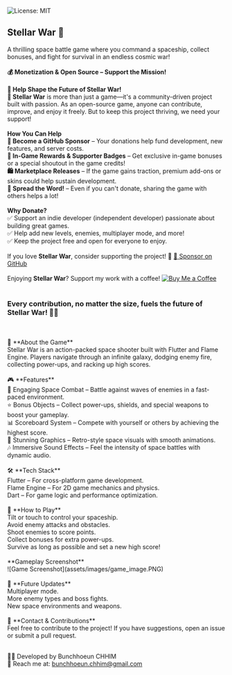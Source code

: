 ![License: MIT](https://img.shields.io/badge/license-MIT-blue.svg)

<h2>Stellar War 🚀</h2>

A thrilling space battle game where you command a spaceship, collect bonuses, and fight for survival in an endless cosmic war!<br><br>
**💰 Monetization & Open Source – Support the Mission!**<br><br>
**🌟 Help Shape the Future of Stellar War!**<br>
**🚀 Stellar War** is more than just a game—it's a community-driven project built with passion. As an open-source game, anyone can contribute, improve, and enjoy it freely. But to keep this project thriving, we need your support!<br><br>
**How You Can Help**<br>
**💖 Become a GitHub Sponsor** – Your donations help fund development, new features, and server costs.<br>
**🎯 In-Game Rewards & Supporter Badges** – Get exclusive in-game bonuses or a special shoutout in the game credits!<br>
**🛍️ Marketplace Releases** – If the game gains traction, premium add-ons or skins could help sustain development.<br>
**📢 Spread the Word!** – Even if you can't donate, sharing the game with others helps a lot!<br><br>
**Why Donate?**<br>
✅ Support an indie developer (independent developer) passionate about building great games.<br>
✅ Help add new levels, enemies, multiplayer mode, and more!<br>
✅ Keep the project free and open for everyone to enjoy.<br><br>
If you love **Stellar War**, consider supporting the project! 🚀 [💙 Sponsor on GitHub](https://github.com/sponsors/bunchhoeuninfo)  <br><br>
Enjoying **Stellar War**? Support my work with a coffee!
[![Buy Me a Coffee](https://www.buymeacoffee.com/assets/img/guidelines/download-assets-sm-1.svg)](https://buymeacoffee.com/bunchhoeunn)<br><br>

<h3>Every contribution, no matter the size, fuels the future of Stellar War! 🚀✨</h3><br><br>
📜 **About the Game**<br>
Stellar War is an action-packed space shooter built with Flutter and Flame Engine. Players navigate through an infinite galaxy, dodging enemy fire, collecting power-ups, and racking up high scores.<br><br>
🎮 **Features**<br>
🚀 Engaging Space Combat – Battle against waves of enemies in a fast-paced environment.<br>
⭐ Bonus Objects – Collect power-ups, shields, and special weapons to boost your gameplay.<br>
📊 Scoreboard System – Compete with yourself or others by achieving the highest score.<br>
🎨 Stunning Graphics – Retro-style space visuals with smooth animations.<br>
🎶 Immersive Sound Effects – Feel the intensity of space battles with dynamic audio.<br><br>
🛠️ **Tech Stack**<br>
Flutter – For cross-platform game development.<br>
Flame Engine – For 2D game mechanics and physics.<br>
Dart – For game logic and performance optimization.<br><br>
🚀 **How to Play**<br>
Tilt or touch to control your spaceship.<br>
Avoid enemy attacks and obstacles.<br>
Shoot enemies to score points.<br>
Collect bonuses for extra power-ups.<br>
Survive as long as possible and set a new high score!<br><br>
**Gameplay Screenshot**<br>
![Game Screenshot](assets/images/game_image.PNG)<br><br>
📌 **Future Updates**<br>
Multiplayer mode.<br>
More enemy types and boss fights.<br>
New space environments and weapons.<br><br>
📧 **Contact & Contributions**<br>
Feel free to contribute to the project! If you have suggestions, open an issue or submit a pull request.<br><br>

👨‍💻 Developed by Bunchhoeun CHHIM<br>
📩 Reach me at: bunchhoeun.chhim@gmail.com<br>
